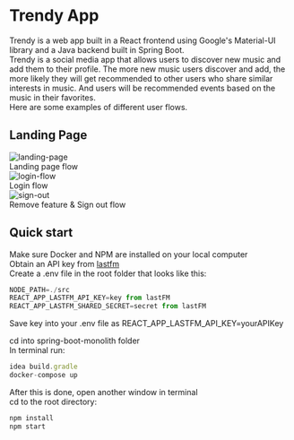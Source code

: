 # Trendy App

Trendy is a web app built in a React frontend using Google's Material-UI library and a Java backend built in Spring Boot.  
Trendy is a social media app that allows users to discover new music and add them to their profile. The more new music users discover and add, the more likely they will get recommended to other users who share similar interests in music. And users will be recommended events based on the music in their favorites.  
Here are some examples of different user flows.

## Landing Page
![landing-page](public/LandingPage.gif)  
Landing page flow  
![login-flow](public/LoginFlow.gif)  
Login flow  
![sign-out](public/RemoveSignOutFlow.gif)  
Remove feature & Sign out flow  

## Quick start  
Make sure Docker and NPM are installed on your local computer  
Obtain an API key from [lastfm](https://www.last.fm/api/account/create)  
Create a .env file in the root folder that looks like this:  
``` Javascript
NODE_PATH=./src
REACT_APP_LASTFM_API_KEY=key from lastFM
REACT_APP_LASTFM_SHARED_SECRET=secret from lastFM
```
Save key into your .env file as REACT_APP_LASTFM_API_KEY=yourAPIKey  

cd into spring-boot-monolith folder  
In terminal run: 
```Javascript 
idea build.gradle  
docker-compose up  
```

After this is done, open another window in terminal  
cd to the root directory:  
```Javascript
npm install  
npm start
```